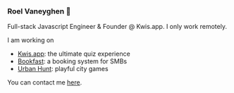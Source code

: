 ### Roel Vaneyghen 👋

Full-stack Javascript Engineer & Founder @ Kwis.app.
I only work remotely.

I am working on
- [Kwis.app](https://kwis.app/): the ultimate quiz experience
- [Bookfast](https://bookfast.me/): a booking system for SMBs
- [Urban Hunt](https://urbanhunt.be/): playful city games

You can contact me [here](https://vaneyghen.be/).
